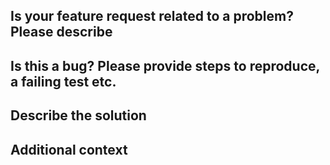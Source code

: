 <!--
Welcome to the harvester project.

- Please search for existing issues to avoid creating duplicate bugs/feature requests.
- Please be respectful and considerate of others when commenting on issues.
- Please provide as much information as possible so we all understand the issue.

-->

## Is your feature request related to a problem? Please describe

<!-- REQUIRED A clear and concise description of what the problem is. -->

## Is this a bug? Please provide steps to reproduce, a failing test etc.

<!-- REQUIRED A clear and concise way to reproduce the bug. -->

## Describe the solution

<!-- OPTIONAL A clear and concise description of what you want to happen. -->

## Additional context

<!-- OPTIONAL Add any other context or screenshots about the feature request here. -->
